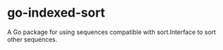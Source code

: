 # go-indexed-sort
A Go package for using sequences compatible with sort.Interface to sort other sequences.
